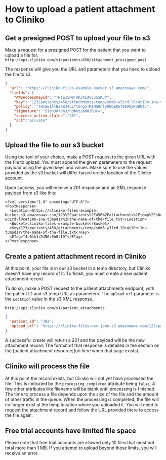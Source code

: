 # How to upload a patient attachment to Cliniko

## Get a presigned POST to upload your file to s3

Make a request for a presigned POST for the patient that you want to upload a file for.
`http://api.cliniko.com/v1/patients/456/attachment_presigned_post`

The response will give you the URL and parameters that you need to upload the file to s3.
```json
{
  "url": "https://cliniko-files-example-bucket.s3.amazonaws.com/",
  "fields": {
    "AWSAccessKeyId": "TH1S1SN0TAR34LACC3SSK3Y",
    "key": "123/patients/456/attachments/temp/s0m3-w31rd-l0c4t10n-1na-t3mpd1r/${filename}",
    "policy": "TH1Sw1llB3aR34LLYl0ngSTR1NG0nlyUNDERST00DbyROBOT5",
    "signature": "51gn3d+0n3/R0b0t2aN0th3r=",
    "success_action_status":"201",
    "acl":"private"
  }
} 
```

## Upload the file to our s3 bucket

Using the tool of your choice, make a POST request to the given URL with the file to upload. You must append the given parameters to the request payload using the given keys and values. Make sure to use the values provided as the s3 bucket will differ based on the location of the Cliniko account.

Upon success, you will receive a 201 response and an XML response payload from s3 like this:
```
<?xml version="1.0" encoding="UTF-8"?>
<PostResponse>
  <Location>https://cliniko-files-example-bucket.s3.amazonaws.com/123%2Fpatients%2F456%2Fattachments%2Ftemp%2Fs0m3-w31rd-l0c4t10n-1na-t3mpd1r%2Fthe-name-of-the-file.txt</Location>
  <Bucket>cliniko-files-example-bucket</Bucket>
  <Key>123/patients/456/attachments/temp/s0m3-w31rd-l0c4t10n-1na-t3mpd1r/the-name-of-the-file.txt</Key>
  <ETag>"4n0th3rD4NGr0b0tID"</ETag>
</PostResponse>
```

## Create a patient attachment record in Cliniko

At this point, your file is in our s3 bucket in a temp directory, but Cliniko doesn't have any record of it. To finish, you must create a new patient attachment record.

To do so, make a POST request to the patient attachments endpoint, with the patient ID and s3 temp URL as parameters. The `upload_url` parameter is the `Location` value in the s3 XML response.

`http://api.cliniko.com/v1/patient_attachments`
```json
{
  "patient_id": "382",
  "upload_url": "https://cliniko-files-dev-john.s3.amazonaws.com/123/patients/456/attachments/temp/s0m3-w31rd-l0c4t10n-1na-t3mpd1r/the-name-of-the-file.txt"
}
```

A successful create will return a 201 and the payload will be the new attachment record. The format of that response is detailed in the section on the [patient attachment resource](url here when that page exists).

## Cliniko will process the file

At this point the record exists, but Cliniko will not yet have processed the file. This is indicated by the `processing_completed` attribute being `false`. A few other attributes like filename will be blank until processing is finished. The time to process a file depends upon the size of the file and the amount of other traffic in the queue. When the processing is completed, the file will no longer exist at the temp location where you uploaded it. You will need to request the attachment record and follow the URL provided there to access the file again.

## Free trial accounts have limited file space

Please note that free trial accounts are allowed only 10 files that must not total more than 1 MB. If you attempt to upload beyond those limits, you will receive an error.
